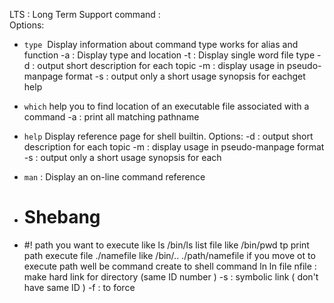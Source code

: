 LTS : Long Term Support
command :  
Options:
        
- `type`  Display information about command type works for alias and function 
         -a : Display type and location 
         -t : Display single word file type 
     -d  : output short description for each topic
        -m : display usage in pseudo-manpage format
        -s  : output only a short usage synopsis for eachget help
- `which`  help you to find location of an executable file associated with a command
         -a : print all matching pathname 
         
- `help` 
        Display reference page for shell builtin.
        Options:
         -d : output short description for each topic
        -m : display usage in pseudo-manpage format
        -s : output only a short usage synopsis for each

- `man`  : Display an on-line command reference
- # Shebang
- #! path you want to execute
             like ls /bin/ls list file 
             like /bin/pwd tp print path
             execute file
             ./namefile like /bin/.. ./path/namefile
             if you move ot to execute path well be command create to shell 
command ln
            ln file nfile : make hard link for directory                (same ID number )
             -s : symbolic link ( don't have same ID )
             -f : to force 